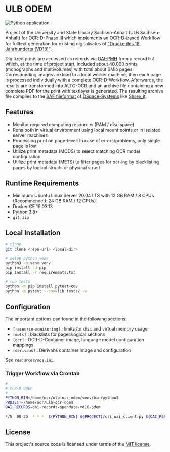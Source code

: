 # ULB ODEM

![Python application](https://github.com/ulb-sachsen-anhalt/ocrd-odem/actions/workflows/python-app.yml/badge.svg)

Project of the University and State Library Sachsen-Anhalt (ULB Sachsen-Anhalt) for [OCR-D-Phase III](https://ocr-d.de/de/phase3) which implements an OCR-D-based Workflow for fulltext generation for existing digitalisates of ["Drucke des 18. Jahrhunderts (VD18)"](https://opendata.uni-halle.de/handle/1981185920/31824).

Digitized prints are accessed as records via [OAI-PMH](https://www.openarchives.org/pmh/) from a record list which, at the time of project start, included about 40.000 prints (monographs and multivolumes) with total about 6Mio pages. Corresponding images are load to a local worker machine, then each page is processed individually with a complete OCR-D-Workflow. Afterwards, the results are transformed into ALTO-OCR and an archive file containing a new complete PDF for the print with textlayer is generated. The resulting archive file complies to the [SAF fileformat](https://wiki.lyrasis.org/display/DSDOC6x/Importing+and+Exporting+Items+via+Simple+Archive+Format) of [DSpace-Systems](https://github.com/DSpace/DSpace) like [Share_it](https://opendata.uni-halle.de/).

## Features

* Monitor required computing resources (RAM / disc space)
* Runs both in virtual environment using local mount points or in isolated server machines
* Processing print on page-level: In case of errors/problems, only single page is lost
* Utilize print metadata (MODS) to select matching OCR model configuration
* Utilize print metadata (METS) to filter pages for ocr-ing by blacklisting pages by logical structs or physical struct
  
## Runtime Requirements

* Minimum: Ubuntu Linux Server 20.04 LTS with 12 GB RAM / 8 CPUs
  (Recommended: 24 GB RAM / 12 CPUs)
* Docker CE 19.03.13
* Python 3.8+
* `git`, `zip`

## Local Installation

```bash
# clone
git clone <repo-url> <local-dir>

# setup python venv
python3 -m venv venv
pip install -U pip
pip install -r requirements.txt

# run tests
python -m pip install pytest-cov
python -m pytest --cov=lib tests/ -v
```

## Configuration

The important options can found in the following sections:

* `[resource-monitoring]` : limits for disc and virtual memory usage
* `[mets]` : blacklists for pages/logical sections
* `[ocr]` : OCR-D-Container image, language model configuration mappings
* `[derivans]` : Derivans container image and configuration

See `resources/ode.ini`.

### Trigger Workflow via Crontab

```bash
#
# OCR-D ODEM
#
PYTHON_BIN=/home/ocr/ulb-ocr-odem/venv/bin/python3
PROJECT=/home/ocr/ulb-ocr-odem
OAI_RECORDS=oai-records-opendata-vd18-odem

*/5  08-23  * * *  ${PYTHON_BIN} ${PROJECT}/cli_oai_client.py ${OAI_RECORDS} -c ${PROJECT}/resources/odem.ocr-workerXX.ini -l
```

## License

This project's source code is licensed under terms of the [MIT license](https://opensource.org/licenses/MIT).
